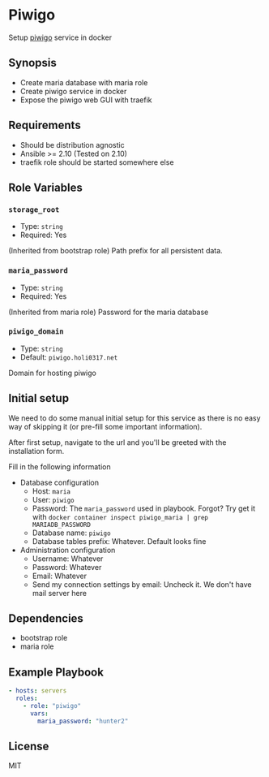 # Piwigo

Setup [piwigo] service in docker

[piwigo]: https://piwigo.org/

## Synopsis

- Create maria database with maria role
- Create piwigo service in docker
- Expose the piwigo web GUI with traefik

## Requirements

- Should be distribution agnostic
- Ansible >= 2.10 (Tested on 2.10)
- traefik role should be started somewhere else

## Role Variables

### `storage_root`

- Type: `string`
- Required: Yes

(Inherited from bootstrap role) Path prefix for all persistent data.

### `maria_password`

- Type: `string`
- Required: Yes

(Inherited from maria role) Password for the maria database

### `piwigo_domain`

- Type: `string`
- Default: `piwigo.holi0317.net`

Domain for hosting piwigo

## Initial setup

We need to do some manual initial setup for this service as there is no easy way
of skipping it (or pre-fill some important information).

After first setup, navigate to the url and you'll be greeted with the installation
form.

Fill in the following information

- Database configuration
  - Host: `maria`
  - User: `piwigo`
  - Password: The `maria_password` used in playbook. Forgot? Try get it with
    `docker container inspect piwigo_maria | grep MARIADB_PASSWORD`
  - Database name: `piwigo`
  - Database tables prefix: Whatever. Default looks fine
- Administration configuration
  - Username: Whatever
  - Password: Whatever
  - Email: Whatever
  - Send my connection settings by email: Uncheck it. We don't have mail server here

## Dependencies

- bootstrap role
- maria role

## Example Playbook

```yaml
- hosts: servers
  roles:
    - role: "piwigo"
      vars:
        maria_password: "hunter2"
```

## License

MIT
